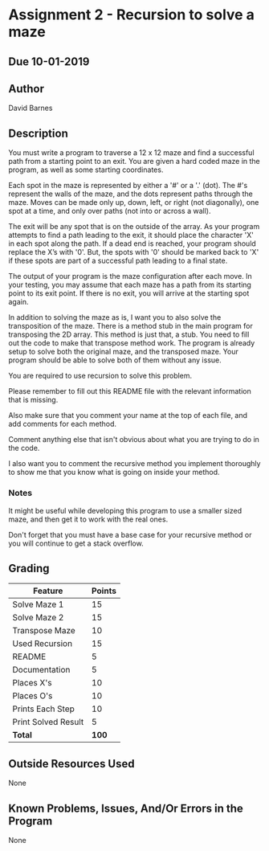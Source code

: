 # Assignment 2 - Recursion to solve a maze

## Due 10-01-2019

## Author

David Barnes

## Description

You must write a program to traverse a 12 x 12 maze and find a successful path from a starting point to an exit. You are given a hard coded maze in the program, as well as some starting coordinates.

Each spot in the maze is represented by either a '#' or a '.' (dot). The #'s represent the walls of the maze, and the dots represent paths through the maze. Moves can be made only up, down, left, or right (not diagonally), one spot at a time, and only over paths (not into or across a wall).

The exit will be any spot that is on the outside of the array. As your program attempts to find a path leading to the exit, it should place the character 'X' in each spot along the path. If a dead end is reached, your program should replace the X’s with '0'. But, the spots with '0' should be marked back to 'X' if these spots are part of a successful path leading to a final state.

The output of your program is the maze configuration after each move. In your testing, you may assume that each maze has a path from its starting point to its exit point. If there is no exit, you will arrive at the starting spot again.

In addition to solving the maze as is, I want you to also solve the transposition of the maze. There is a method stub in the main program for transposing the 2D array. This method is just that, a stub. You need to fill out the code to make that transpose method work. The program is already setup to solve both the original maze, and the transposed maze. Your program should be able to solve both of them without any issue.

You are required to use recursion to solve this problem.

Please remember to fill out this README file with the relevant information that is missing.

Also make sure that you comment your name at the top of each file, and add comments for each method.

Comment anything else that isn't obvious about what you are trying to do in the code.

I also want you to comment the recursive method you implement thoroughly to show me that you know what is going on inside your method.

### Notes

It might be useful while developing this program to use a smaller sized maze, and then get it to work with the real ones.

Don't forget that you must have a base case for your recursive method or you will continue to get a stack overflow.

## Grading
| Feature             | Points |
|---------------------|--------|
| Solve Maze 1        | 15     |
| Solve Maze 2        | 15     |
| Transpose Maze      | 10     |
| Used Recursion      | 15     |
| README              | 5      |
| Documentation       | 5      |
| Places X's          | 10     |
| Places O's          | 10     |
| Prints Each Step    | 10     |
| Print Solved Result | 5      |
| **Total**           | **100**|

## Outside Resources Used

None

## Known Problems, Issues, And/Or Errors in the Program

None
